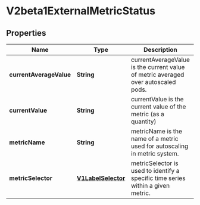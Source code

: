 
# V2beta1ExternalMetricStatus

## Properties
Name | Type | Description | Notes
------------ | ------------- | ------------- | -------------
**currentAverageValue** | **String** | currentAverageValue is the current value of metric averaged over autoscaled pods. |  [optional]
**currentValue** | **String** | currentValue is the current value of the metric (as a quantity) | 
**metricName** | **String** | metricName is the name of a metric used for autoscaling in metric system. | 
**metricSelector** | [**V1LabelSelector**](V1LabelSelector.md) | metricSelector is used to identify a specific time series within a given metric. |  [optional]



